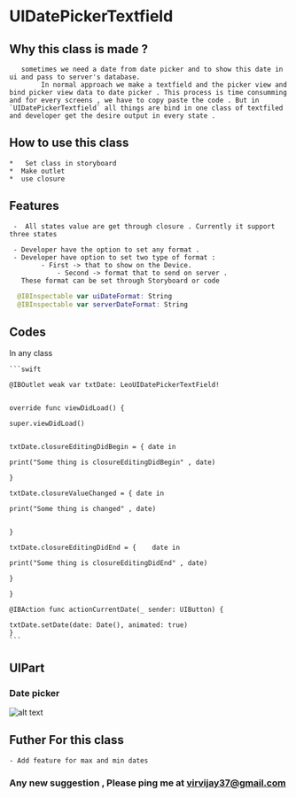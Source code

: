 #  UIDatePickerTextfield

## Why this class is made ?
       sometimes we need a date from date picker and to show this date in ui and pass to server's database.
			In normal approach we make a textfield and the picker view and bind picker view data to date picker . This process is time consumming and for every screens , we have to copy paste the code . But in `UIDatePickerTextfield` all things are bind in one class of textfiled and developer get the desire output in every state .

 ## How to use this class
    *   Set class in storyboard
    *  Make outlet
    *  use closure


## Features
     -  All states value are get through closure . Currently it support three states
     
     - Developer have the option to set any format .
     - Developer have option to set two type of format :
		    - First -> that to show on the Device.
				- Second -> format that to send on server .
	   These format can be set through Storyboard or code
	
 ```swift
   @IBInspectable var uiDateFormat: String
   @IBInspectable var serverDateFormat: String
 ```
	   
## Codes

   In any class
   
    ```swift
    
    @IBOutlet weak var txtDate: LeoUIDatePickerTextField!
    
    
    override func viewDidLoad() {
    
    super.viewDidLoad()
    
    
    txtDate.closureEditingDidBegin = { date in
    
    print("Some thing is closureEditingDidBegin" , date)
    
    }
    
    txtDate.closureValueChanged = { date in
    
    print("Some thing is changed" , date)
    
    
    }
    
    txtDate.closureEditingDidEnd = { 	date in
    
    print("Some thing is closureEditingDidEnd" , date)
    
    }
    
    }
    
    @IBAction func actionCurrentDate(_ sender: UIButton) {
    
    txtDate.setDate(date: Date(), animated: true)
    }
    ```
## UIPart

###  Date picker 

![alt text](https://github.com/vijayvir/SwiftUtilities/blob/master/UIPickerDateTextfield/UIPickerDateTextfield/Assets.xcassets/DatePicker.imageset/Simulator%20Screen%20Shot%20Aug%2016%2C%202017%20at%201.21.11%20PM.png "Single Title Text 1")
    
    
    
##  Futher For this class
    - Add feature for max and min dates
    


### Any new suggestion , Please ping me at virvijay37@gmail.com



